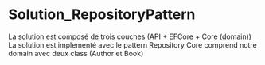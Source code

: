 # Solution_RepositoryPattern

La solution est composé de trois couches (API + EFCore + Core (domain))
La solution est implementé avec le pattern Repository
Core comprend notre domain avec deux class (Author et Book)
